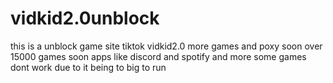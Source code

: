 # vidkid2.0unblock
this is a unblock game site 
tiktok vidkid2.0 more games and poxy soon 
over 15000 games soon
apps like discord and spotify and more 
some games dont work due to it being to big to run 
